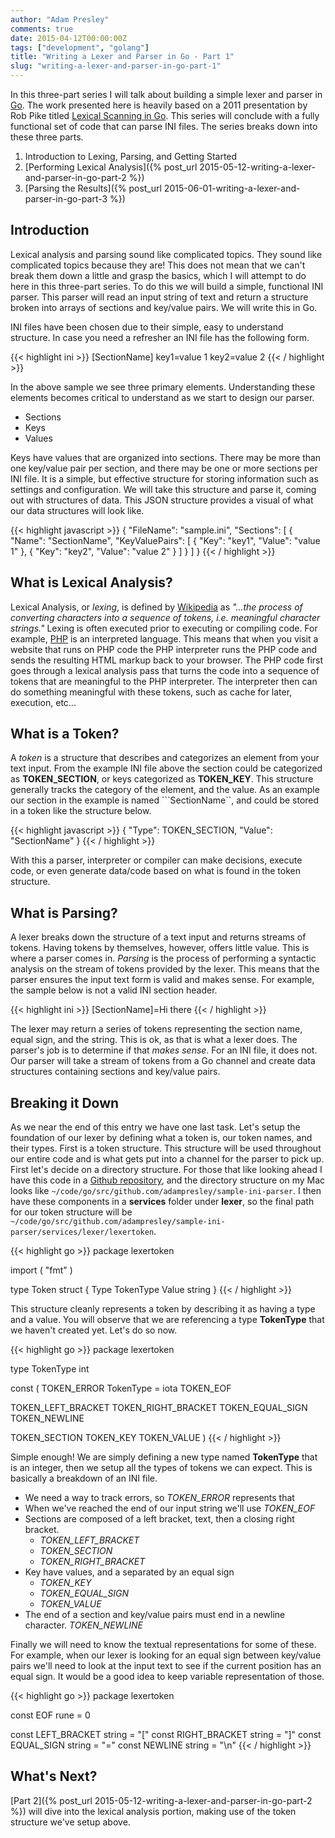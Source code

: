 ```yaml
---
author: "Adam Presley"
comments: true
date: 2015-04-12T00:00:00Z
tags: ["development", "golang"]
title: "Writing a Lexer and Parser in Go - Part 1"
slug: "writing-a-lexer-and-parser-in-go-part-1"
---
```


In this three-part series I will talk about building a simple lexer and parser in [Go](http://golang.org). The work presented here is heavily based on a 2011 presentation by Rob Pike titled [Lexical Scanning in Go](http://cuddle.googlecode.com/hg/talk/lex.html#landing-slide). This series will conclude with a fully functional set of code that can parse INI files. The series breaks down into these three parts.

1. Introduction to Lexing, Parsing, and Getting Started
2. [Performing Lexical Analysis]({% post_url 2015-05-12-writing-a-lexer-and-parser-in-go-part-2 %})
3. [Parsing the Results]({% post_url 2015-06-01-writing-a-lexer-and-parser-in-go-part-3 %})

<!-- excerpt -->

## Introduction
Lexical analysis and parsing sound like complicated topics. They sound like complicated topics because they are! This does not mean that we can't break them down a little and grasp the basics, which I will attempt to do here in this three-part series. To do this we will build a simple, functional INI parser. This parser will read an input string of text and return a structure broken into arrays of sections and key/value pairs. We will write this in Go.

INI files have been chosen due to their simple, easy to understand structure. In case you need a refresher an INI file has the following form.

{{< highlight ini >}}
[SectionName]
key1=value 1
key2=value 2
{{< / highlight >}}

In the above sample we see three primary elements. Understanding these elements becomes critical to understand as we start to design our parser.

* Sections
* Keys
* Values

Keys have values that are organized into sections. There may be more than one key/value pair per section, and there may be one or more sections per INI file. It is a simple, but effective structure for storing information such as settings and configuration. We will take this structure and parse it, coming out with structures of data. This JSON structure provides a visual of what our data structures will look like.

{{< highlight javascript >}}
{
  "FileName": "sample.ini",
  "Sections": [
    {
      "Name": "SectionName",
      "KeyValuePairs": [
        {
          "Key": "key1",
          "Value": "value 1"
        },
        {
          "Key": "key2",
          "Value": "value 2"
        }
      ]
    }
  ]
}
{{< / highlight >}}

## What is Lexical Analysis?
Lexical Analysis, or *lexing*, is defined by [Wikipedia](http://en.wikipedia.org/wiki/Lexical_analysis) as *"...the process of converting characters into a sequence of tokens, i.e. meaningful character strings."* Lexing is often executed prior to executing or compiling code. For example, [PHP](http://php.net) is an interpreted language. This means that when you visit a website that runs on PHP code the PHP interpreter runs the PHP code and sends the resulting HTML markup back to your browser. The PHP code first goes through a lexical analysis pass that turns the code into a sequence of tokens that are meaningful to the PHP interpreter. The interpreter then can do something meaningful with these tokens, such as cache for later, execution, etc...

## What is a Token?
A *token* is a structure that describes and categorizes an element from your text input. From the example INI file above the section could be categorized as **TOKEN\_SECTION**, or keys categorized as **TOKEN\_KEY**. This structure generally tracks the category of the element, and the value. As an example our section in the example is named ```SectionName``, and could be stored in a token like the structure below.

{{< highlight javascript >}}
{
  "Type": TOKEN_SECTION,
  "Value": "SectionName"
}
{{< / highlight >}}

With this a parser, interpreter or compiler can make decisions, execute code, or even generate data/code based on what is found in the token structure.

## What is Parsing?
A lexer breaks down the structure of a text input and returns streams of tokens. Having tokens by themselves, however, offers little value. This is where a parser comes in. *Parsing* is the process of performing a syntactic analysis on the stream of tokens provided by the lexer. This means that the parser ensures the input text form is valid and makes sense. For example, the sample below is not a valid INI section header.

{{< highlight ini >}}
[SectionName]=Hi there
{{< / highlight >}}

The lexer may return a series of tokens representing the section name, equal sign, and the string. This is ok, as that is what a lexer does. The parser's job is to determine if that *makes sense*. For an INI file, it does not. Our parser will take a stream of tokens from a Go channel and create data structures containing sections and key/value pairs.

## Breaking it Down
As we near the end of this entry we have one last task. Let's setup the foundation of our lexer by defining what a token is, our token names, and their types. First is a token structure. This structure will be used throughout our entire code and is what gets put into a channel for the parser to pick up. First let's decide on a directory structure. For those that like looking ahead I have this code in a [Github repository](https://github.com/adampresley/sample-ini-parser), and the directory structure on my Mac looks like ```~/code/go/src/github.com/adampresley/sample-ini-parser```. I then have these components in a **services** folder under **lexer**, so the final path for our token structure will be ```~/code/go/src/github.com/adampresley/sample-ini-parser/services/lexer/lexertoken```.

{{< highlight go >}}
package lexertoken

import (
  "fmt"
)

type Token struct {
  Type  TokenType
  Value string
}
{{< / highlight >}}

This structure cleanly represents a token by describing it as having a type and a value. You will observe that we are referencing a type **TokenType** that we haven't created yet. Let's do so now.

{{< highlight go >}}
package lexertoken

type TokenType int

const (
  TOKEN_ERROR TokenType = iota
  TOKEN_EOF

  TOKEN_LEFT_BRACKET
  TOKEN_RIGHT_BRACKET
  TOKEN_EQUAL_SIGN
  TOKEN_NEWLINE

  TOKEN_SECTION
  TOKEN_KEY
  TOKEN_VALUE
)
{{< / highlight >}}

Simple enough! We are simply defining a new type named **TokenType** that is an integer, then we setup all the types of tokens we can expect. This is basically a breakdown of an INI file.

* We need a way to track errors, so *TOKEN\_ERROR* represents that
* When we've reached the end of our input string we'll use *TOKEN\_EOF*
* Sections are composed of a left bracket, text, then a closing right bracket.
  - *TOKEN\_LEFT\_BRACKET*
  - *TOKEN\_SECTION*
  - *TOKEN\_RIGHT\_BRACKET*
* Key have values, and a separated by an equal sign
  - *TOKEN\_KEY*
  - *TOKEN\_EQUAL\_SIGN*
  - *TOKEN\_VALUE*
* The end of a section and key/value pairs must end in a newline character. *TOKEN\_NEWLINE*

Finally we will need to know the textual representations for some of these. For example, when our lexer is looking for an equal sign between key/value pairs we'll need to look at the input text to see if the current position has an equal sign. It would be a good idea to keep variable representation of those.

{{< highlight go >}}
package lexertoken

const EOF rune = 0

const LEFT_BRACKET string = "["
const RIGHT_BRACKET string = "]"
const EQUAL_SIGN string = "="
const NEWLINE string = "\n"
{{< / highlight >}}

## What's Next?
[Part 2]({% post_url 2015-05-12-writing-a-lexer-and-parser-in-go-part-2 %}) will dive into the lexical analysis portion, making use of the token structure we've setup above.
